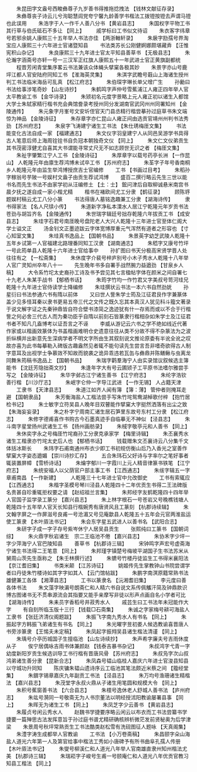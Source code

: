 <!-- { "loadSidebar": true } -->
　　朱昆田字文盎号西畯彝尊子九岁善书得推拖捻拽法 【钱林文献征存录】 
　　朱彝尊丧子诗云儿兮洵聪慧闾党夸宁馨九龄善学书楷法工拨镫按镫去声谓马镫也此误用 
　　朱浩字于人一作千人善八分书 【黄岩县志】 
　　朱国权字平物工书其行草与伯氏砥石不多让 【同上】 
　　戚学标曰工书似文待诏 
　　朱衣客字纬章号若邪余姚人康熙三十五年举人书法亦佳 【两浙輶轩录】 
　　朱扆字劻孺号界淘宝应人康熙三十六年进士官诸暨知县 
　　书法类苏长公刚健婀娜颇堪藏弆 【汪惟宪积山杂记】 
　　朱良康熙三十九年进士官太平知县善草书 【无极县志】 
　　朱伦瀚字涵斋号亦轩一号一三汉军正红旗人康熙五十一年武进士官正黄旗副都统 
　　程晋芳闲青堂集序畧云书法兼该众体蝇头擘窠各极其妙 
　　朱景字亦山号鹿坪江都人官安陆府同知工书 【淮海英灵集】 
　　朱淇字武瞻号蕺山上海诸生授州判工书法临米海岳可乱真 【松江府志】 
　　朱伯琛字琳长单父增广生 
　　孙勷曰书法给事涉笔奇妙 【山左诗抄】 
　　朱鹤鸣字声仲号雪蕉浦江人雍正四年举人官太平教谕工书 【金华诗录】 
　　朱颎初名元度字景略上元人雍正初以诸生入都馆大学士朱轼家精行楷书充会典馆誊录考授州同分发湖南官武冈州州同署知州 【金陵通传】 
　　朱元象字月峯号文安圻侄官天门县丞精行楷尝摹孙过庭草书朱文端惊为神品 【金陵诗征】 
　　朱存章字亦仁昆山人雍正间由选贡官靖州州判书法秀劲 【苏州府志】 
　　朱泉字飞涛建宁诸生工书法 【朱仕琇梅厓文集】 
　　书法能变化古法自成一家 【福建通志】 
　　朱文仪字羽皇建宁人从同邑吴游学书具得古人笔意后师上海周铨铨书自负冠本朝独奇文仪 【同上】 
　　朱文仁文仪弟贡生其书茂密淳健尤自喜其大书谓能寻常丈尺无不如志顾世无识之者 【梅厓文集】 
　　朱祉字肇繁江宁人工书 【金陵诗征】 
　　朱厚章字以载号药亭长洲 【一作昆山】 人乾隆元年由廪生荐鸿博未试卒工书 【苏州府志】 
　　朱荃字子年号香南桐乡人乾隆元年由监生举鸿博授庶吉士官编修 
　　工书 【书画过目考】 
　　朱稻孙字稼翁号芋陂一号娱村文盎子由贡生荐试鸿博 
　　盛百二撰行略云先生三世以能书名而先生书法不由家学初从汪编修土 【土：士】 鋐问津后自取柳诚悬米南宫书晨夕抚之遂自成一家小楷尤精 
　　楷书在褚欧间尤工分隶 【鹤征录】 
　　顾陈垿题娱村稿云尤工八分小篆 
　　书法得唐人墓铭逸趣兼工分隶 【湖海诗传】 
　　隶书得家法 【名人尺牍小传】 
　　朱道新字净私本溧水人居江宁乾隆元年岁贡书法苍劲与胡旨齐名 【金陵通传】 
　　朱世瑞字辑廷号拙存乾隆六年拔贡工书 【成安县志】 
　　朱珪字石君号南厓晚号盘陀老人大兴人乾隆十三年进士官至体仁阁大学士谥文正 
　　汤金钊文正墨迹跋云字体宽博厚重元气浑然有道者之形容也 【寸心知室文集】 
　　朱珪真书逸品上 【国朝书品】 
　　朱景英字幼芝武陵人乾隆十五年乡试第一人官福建北路理番同知工汉隶 【湖南通志】 
　　朱嵇字又康号竹坪一号此筠单县人乾隆十六年进士官给事中 
　　孙扩图曰书天分极高宋贤学晋人处往往有之 【一松斋集】 
　　朱休度字介裴号梓庐别号小木子秀水人乾隆十八年举人官广灵知州卒年八十一 
　　先生晚年书多自署手战然腕力益遒劲 【甘泉乡人稿】 
　　大令系竹坨太史裔孙工诗及书予尝见其七言楹帖字体在颜米之间自署七十九老人朱某手战书 【郁栖书话】 
　　朱筠字竹均一作竹君又字美叔号笥河珪兄乾隆十九年进士官侍读学士降编修 
　　朱珪撰状云书法一本六书自然劲妩 
　　孙星衍曰书法参通六书有隋以前体 
　　又曰世人訾朱学士筠及江征君艮作字兼篆体盖少见多怪耳秦以隶书更易五帝三代之文传之既久忘其本真汉人犹见科斗籀文著录于说文解字证之先秦钟鼎皆自符合壁书漆简之逸迹犹有什一存焉而或以不合于行楷訾之何必舍三代古人而为秦功臣乎自隋以前刻石皆篆隶行楷相杂如朱学士及江征君书者不知凡几盍博考以证吾言之不诬 
　　李威从游记云六书之学不绝如线近代著作家或以楷画效篆体为书盖楷画难明仓史遗意往往从类不分故不得不杂篆法为之波折纵横并出新意先生深病学者不明文字所由生其叙刻说文推论原委有半讹全讹之叹故亦喜为此书每摹勒入碑版古趣盎然见者辄不能句读先生尝言吾非嗜奇欲得古人制字意耳及出视学士争慕效不知故而貌袭之诡异乖违若瓦缶与彝鼎并陈鳝鳅与虫离龙同舞朱筠稿书逸品上 【国朝书品】 
　　朱瑞字鹳羣海宁人由实录馆议叙候选主簿能书 【沈廷芳隐拙斋文抄】 
　　朱逢年字大有号云圃颎子工平原书法嗜尔雅尝手写之 【金陵诗征】 
　　朱华字邺古江宁诸生善书 【江宁府志】 
　　朱纶字浩钦善行楷 【川沙厅志】 
　　朱岷字仑仲一字导江武进 【一作无锡】 人占籍天津 
　　工隶书 【天津县志】 
　　朱道江如齐人闻有簿 【簿：薄】 管仲者则掩耳走避 【国朝隶品】 
　　朱芳衡海盐人工楷法尝手写朱竹垞鸳鸯湖棹歌付梓 【抱竹居检书记】 
　　朱士敏字立符吴县人晚年目双瞽能作擘窠大字挺然洒落有出尘之致 【朱海妄妄录】 
　　朱之朴字宁周南汇诸生居石笋里东故号东村工分隶 【松江府志】 
　　朱修字德甫喜作书购古今石墨真迹手自临摹无不神似 【泾县志】 
　　朱斗南字星堂扬州武诸生工书 【扬州画舫录】 
　　朱棫字敬亭元和人善书 【同上】 
　　朱休奕字永之号梅厓竹垞裔孙工分隶克承家学 【梅里诗辑】 
　　朱丕襄秀水诸生工楷隶亦竹垞太史后人也 【郁栖书话】 
　　钱载赠朱文丕襄诗云八分集千文体括冰斯长 
　　朱玮字石甫南通州布衣少即工书初规仿衡山后乃入香光之室善作擘窠大字姿态遒媚 【崇川诗抄汇存】 
　　五合朱玮石父好诗与字率尔之笔好事者辄装置屏幛 【雪桥诗话】 
　　朱爚字郁川一字霞川上元人精音律篆书铁笔 【江宁府志】 
　　朱统安福人以父荫官户部主事工书 【江西通志】 
　　朱绂字辑五一字章甫南昌 【一作新建】 
　　人乾隆三十七年进士官中允改御史 
　　工书有索辄应 【江西通志】 
　　朱楷字圣模号琴川泾县人乾隆四十二年优贡生书得二王法碑版名贵甚自珍重辄拒权要之请 【赵绍祖兰言集】 
　　朱邦经字友鹤乾隆四十四年举人官国子监学录工篆分 【嘉兴县志】 
　　朱上林字根石一号苍岩又号晚樵钱塘人乾隆四十五年举人官天长知县行楷婉秀有唐贤风且工篆刻 【杭郡诗续辑】 
　　朱文翰字屏之一作屏滋号良甫一号沧湄又号见庵歙县人乾隆五十五年会元官两淮盐运使工篆隶 【木叶厱法书记】 
　　朱会东字星五武进人以善书名 【武阳合志】 
　　朱研字子成一字子存号紫岑休宁人居吴县贡生 
　　张熙纯曰工篆书 【国朝词综】 
　　朱火鼎字秋岩诸生　宗二王临池不倦 【嘉兴县志】 
　　朱协禾字少坪一字少萍海宁人官巴陵知县 
　　善草书 【杭郡诗三辑】 
　　宋钟鸣字声宏号虚斋海宁诸生书法得二王笔意 【同上】 
　　朱邦瑾字镇楚号梅坡平湖国子生书法苏米从舅周山茨先生亟称之 【朱壬林撰行述】 
　　朱镳号竹楼丹徒监生工书得米襄阳法 【京江耆旧集】 
　　书类米颠 【江苏诗征】 
　　姚姬传先生掌教钟山书院尝谓学者曰丹徒朱竹楼诗如其字字如其人 【云门馆帖跋】 
　　朱鹏字南溟原籍常熟书法雄健兼工各体 【湘潭县志】 
　　工书以篆隶名 【沅湘耆旧集】 
　　李元度曰善各体书法 
　　朱文藻字映漘号朗斋仁和人精六书自说文系传佩觿汗简及钟鼎款识博古图诸书无不贯串源流会其指要又能手亲摩写非徒以形声点画自名小学者可比 【湖海诗传】 
　　朱耒员字香稻号井菽秀水人 
　　戚芸生曰工书法年未冠能作大字 
　　有自刻所临玉版十三行 【钱载□石斋集】 
　　朱诚之字家梅号耕可海盐人工隶书 【张廷济清仪阁题跋】 
　　朱振飞字南九秀水人有书名 【同上】 
　　朱振起字方韩振飞弟诸生有书名 【同上】 
　　朱光曜字昱初娄人候选教谕喜晋唐人书旁涉篆隶 【王惕夫未定稿】 
　　朱凤起字振翙吴县诸生楷法清谨 【同上】 
　　朱瑀号介亭历城国子生擅临池 【山左诗续抄】 
　　朱声希字廉夫号吉雨休度从子 
　　俟宁居偶咏吉雨书体兼颜赵 【钱泰吉暴书杂记】 
　　朱叔鸿字弋青一字幼度新阳岁贡生候选训导工书行楷有晋唐风骨 【苏州府志】 
　　朱叔凫字次山叔鸿弟诸生善分隶 【昆新合志】 
　　朱凤森号韫山临桂人嘉庆六年进士官浚县知县以守城功升同知 
　　陈庆镛朱韫山遗诗序云工临池其笔法颇近米蔡之间 【籀经堂集】 
　　朱鑜字锡章嘉庆九年副贡工书法 【泾县志】 
　　朱万均号渔珊诸生精楷法 【嘉兴县志】 
　　朱茂堂字永叔火鼎从子诸生用笔圆和规模大令 【同上】 
　　朱积号蕉窗善书法 【六合县志】 
　　朱橒号逸休老人舒城人善书法 【庐州府志】 
　　朱竑号漪同一号敬斋无为人书宗董法以明经授沭阳教谕屡署县事 【同上】 
　　朱晖无为诸生工书 【同上】 
　　朱凤芝字少云善书 【黄岩县志】 
　　朱履贞号闲云秀水人 
　　赵魏书学捷要序略云闲云以布衣而工书法尝纂书学捷要一篇殚思古法发挥意旨于孙过庭书谱尤精研确核辨析微茫发前贤秘奥为后学津梁 
　　朱景周号秋坪常熟贡生工书法酷类赵松雪有洗砚图征人题咏 【天真阁集】 
　　朱澧字涛生成都举人官教谕 
　　工书法 【小万卷斋稿】 
　　朱昌颐字朵山海盐人道光六年第一人及第官给事中楷法工秀如小唐碑予有所书曲阜孔孺人传册 【木叶厱法书记】 
　　朱燮号柳溪仁和人道光八年举人官南雄直隶州知州楷法尤美 【杭郡诗三辑】 
　　朱瑞崧字子峻号生甫一号颐庵仁和人道光八年优贡官教习知县工楷法 【同上】 
